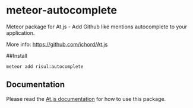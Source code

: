 meteor-autocomplete
===============

Meteor package for At.js - Add Github like mentions autocomplete to your application.

More info: https://github.com/ichord/At.js

##Install
```bach
meteor add risul:autocomplete
```

Documentation
-----
Please read the [At.js documentation](https://github.com/ichord/At.js/wiki) for how to use this package.